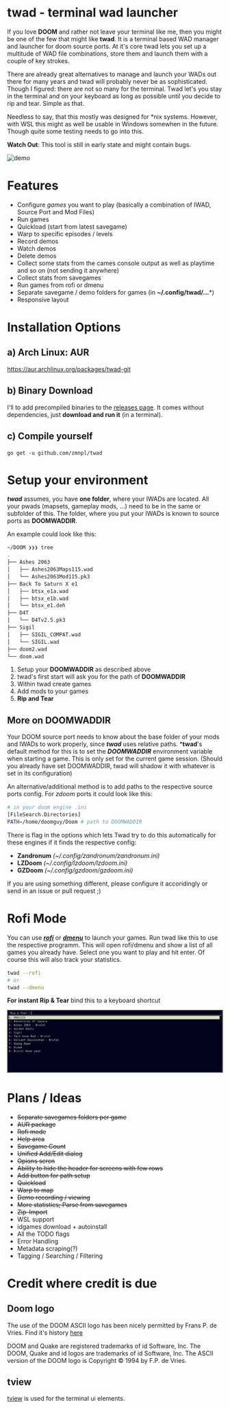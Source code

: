# twad - terminal wad launcher

If you love __DOOM__ and rather not leave your terminal like me, then you might be one of the few that might like **twad**. It is a terminal based WAD manager and launcher for doom source ports. At it's core twad lets you set up a multitude of WAD file combinations, store them and launch them with a couple of key strokes.

There are already great alternatives to manage and launch your WADs out there for many years and twad will probably never be as sophisticated. Though I figured: there are not so many for the terminal. Twad let's you stay in the terminal and on your keyboard as long as possible until you decide to rip and tear. Simple as that.

Needless to say, that this mostly was designed for *nix systems. However, with WSL this might as well be usable in Windows somewhen in the future. Though quite some testing needs to go into this.

**Watch Out**: This tool is still in early state and might contain bugs.

![demo](demo.gif)

# Features

* Configure *games* you want to play (basically a combination of IWAD, Source Port and Mod Files)
* Run games
* Quickload (start from latest savegame)
* Warp to specific episodes / levels
* Record demos
* Watch demos
* Delete demos
* Collect some stats from the cames console output as well as playtime and so on (not sending it anywhere)
* Collect stats from savegames
* Run games from rofi or dmenu
* Separate savegame / demo folders for games (in **~/.config/twad/...***)
* Responsive layout

# Installation Options

## a) Arch Linux: AUR

https://aur.archlinux.org/packages/twad-git

## b) Binary Download

I'll to add precompiled binaries to the [releases page](https://github.com/zmnpl/twad/releases). It comes without dependencies, just **download and run it** (in a terminal).

## c) Compile yourself

```golang
go get -u github.com/zmnpl/twad
```

# Setup your environment

***twad*** assumes, you have **one folder**, where your IWADs are located. All your pwads (mapsets, gameplay mods, ...) need to be in the same or subfolder of this. The folder, where you put your IWADs is known to source ports as **DOOMWADDIR**.

An example could look like this:
```bash
~/DOOM ❯❯❯ tree
.
├── Ashes 2063
│   ├── Ashes2063Maps115.wad
│   └── Ashes2063Mod115.pk3
├── Back To Saturn X e1
│   ├── btsx_e1a.wad
│   ├── btsx_e1b.wad
│   └── btsx_e1.deh
├── D4T
│   └── D4Tv2.5.pk3
├── Sigil
│   ├── SIGIL_COMPAT.wad
│   └── SIGIL.wad
├── doom2.wad
└── doom.wad
```
1) Setup your **DOOMWADDIR** as described above
2) twad's first start will ask you for the path of **DOOMWADDIR**
3) Within twad create games
4) Add mods to your games
666)   __Rip and Tear__

## More on DOOMWADDIR

Your DOOM source port needs to know about the base folder of your mods and IWADs to work properly, since ***twad*** uses relative paths. ***twad**'s default method for this is to set the ***DOOMWADDIR*** environment variable when starting a game. This is only set for the current game session. (Should you already have set DOOMWADDIR, twad will shadow it with whatever is set in its configuration)

An alternative/additional method is to add paths to the respective source ports config. For *zdoom* ports it could look like this:
```bash
# in your doom engine .ini
[FileSearch.Directories]
PATH=/home/doomguy/Doom # path to DOOMWADDIR
```

There is flag in the options which lets Twad try to do this automatically for these engines if it finds the respective config:
- **Zandronum** *(~/.config/zandronum/zandronum.ini)*
- **LZDoom** *(~/.config/lzdoom/lzdoom.ini)*
- **GZDoom** *(~/.config/gzdoom/gzdoom.ini)*

If you are using something different, please configure it accoridingly or send in an issue or pull request ;)

# Rofi Mode

You can use [***rofi***](https://github.com/davatorium/rofi) or [***dmenu***](https://tools.suckless.org/dmenu/) to launch your games. Run twad like this to use the respective programm. This will open rofi/dmenu and show a list of all games you already have. Select one you want to play and hit enter. Of course this will also track your statistics.
```bash
twad --rofi
# or
twad --dmenu
```
**For instant Rip & Tear** bind this to a keyboard shortcut

![rofimode](rofimode.png)


# Plans / Ideas

- ~~Separate savegames folders per game~~
- ~~AUR package~~
- ~~Rofi mode~~
- ~~Help area~~
- ~~Savegame Count~~
- ~~Unified Add/Edit dialog~~
- ~~Opions scren~~
- ~~Ability to hide the header for screens with few rows~~
- ~~Add button for path setup~~
- ~~Quickload~~
- ~~Warp to map~~
- ~~Demo recording / viewing~~
- ~~More statistics; Parse from savegames~~
- ~~Zip-Import~~
- WSL support
- idgames download + autoinstall
- All the TODO flags
- Error Handling
- Metadata scraping(?)
- Tagging / Searching / Filtering

# Credit where credit is due

## Doom logo

The use of the DOOM ASCII logo has been nicely permitted by Frans P. de Vries. Find it's history [here](http://www.gamers.org/~fpv/doomlogo.html)

DOOM and Quake are registered trademarks of id Software, Inc. The DOOM, Quake and id logos are trademarks of id Software, Inc. The ASCII version of the DOOM logo is Copyright © 1994 by F.P. de Vries.

## tview

[tview](https://github.com/rivo/tview) is used for the terminal ui elements.
